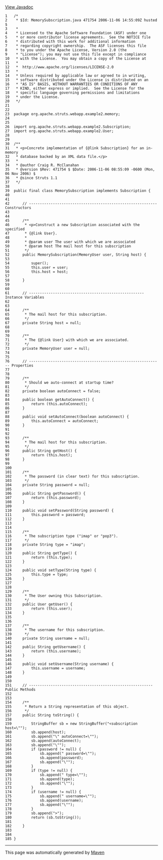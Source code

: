 [View Javadoc](../../../../../../../apidocs/org/apache/struts/webapp/example2/memory/MemorySubscription.html.md)


    1   /*
    2    * $Id: MemorySubscription.java 471754 2006-11-06 14:55:09Z husted $
    3    *
    4    * Licensed to the Apache Software Foundation (ASF) under one
    5    * or more contributor license agreements.  See the NOTICE file
    6    * distributed with this work for additional information
    7    * regarding copyright ownership.  The ASF licenses this file
    8    * to you under the Apache License, Version 2.0 (the
    9    * "License"); you may not use this file except in compliance
    10   * with the License.  You may obtain a copy of the License at
    11   *
    12   *  http://www.apache.org/licenses/LICENSE-2.0
    13   *
    14   * Unless required by applicable law or agreed to in writing,
    15   * software distributed under the License is distributed on an
    16   * "AS IS" BASIS, WITHOUT WARRANTIES OR CONDITIONS OF ANY
    17   * KIND, either express or implied.  See the License for the
    18   * specific language governing permissions and limitations
    19   * under the License.
    20   */
    21  
    22  
    23  package org.apache.struts.webapp.example2.memory;
    24  
    25  
    26  import org.apache.struts.webapp.example2.Subscription;
    27  import org.apache.struts.webapp.example2.User;
    28  
    29  
    30  /**
    31   * <p>Concrete implementation of {@link Subscription} for an in-memory
    32   * database backed by an XML data file.</p>
    33   *
    34   * @author Craig R. McClanahan
    35   * @version $Rev: 471754 $ $Date: 2006-11-06 08:55:09 -0600 (Mon, 06 Nov 2006) $
    36   * @since Struts 1.1
    37   */
    38  
    39  public final class MemorySubscription implements Subscription {
    40  
    41  
    42      // ----------------------------------------------------------- Constructors
    43  
    44  
    45      /**
    46       * <p>Construct a new Subscription associated with the specified
    47       * {@link User}.
    48       *
    49       * @param user The user with which we are associated
    50       * @param host The mail host for this subscription
    51       */
    52      public MemorySubscription(MemoryUser user, String host) {
    53  
    54          super();
    55          this.user = user;
    56          this.host = host;
    57  
    58      }
    59  
    60  
    61      // ----------------------------------------------------- Instance Variables
    62  
    63  
    64      /**
    65       * The mail host for this subscription.
    66       */
    67      private String host = null;
    68  
    69  
    70      /**
    71       * The {@link User} with which we are associated.
    72       */
    73      private MemoryUser user = null;
    74  
    75  
    76      // ------------------------------------------------------------- Properties
    77  
    78  
    79      /**
    80       * Should we auto-connect at startup time?
    81       */
    82      private boolean autoConnect = false;
    83  
    84      public boolean getAutoConnect() {
    85          return (this.autoConnect);
    86      }
    87  
    88      public void setAutoConnect(boolean autoConnect) {
    89          this.autoConnect = autoConnect;
    90      }
    91  
    92  
    93      /**
    94       * The mail host for this subscription.
    95       */
    96      public String getHost() {
    97          return (this.host);
    98      }
    99  
    100 
    101     /**
    102      * The password (in clear text) for this subscription.
    103      */
    104     private String password = null;
    105 
    106     public String getPassword() {
    107         return (this.password);
    108     }
    109 
    110     public void setPassword(String password) {
    111         this.password = password;
    112     }
    113 
    114 
    115     /**
    116      * The subscription type ("imap" or "pop3").
    117      */
    118     private String type = "imap";
    119 
    120     public String getType() {
    121         return (this.type);
    122     }
    123 
    124     public void setType(String type) {
    125         this.type = type;
    126     }
    127 
    128 
    129     /**
    130      * The User owning this Subscription.
    131      */
    132     public User getUser() {
    133         return (this.user);
    134     }
    135 
    136 
    137     /**
    138      * The username for this subscription.
    139      */
    140     private String username = null;
    141 
    142     public String getUsername() {
    143         return (this.username);
    144     }
    145 
    146     public void setUsername(String username) {
    147         this.username = username;
    148     }
    149 
    150 
    151     // --------------------------------------------------------- Public Methods
    152 
    153 
    154     /**
    155      * Return a String representation of this object.
    156      */
    157     public String toString() {
    158 
    159         StringBuffer sb = new StringBuffer("<subscription host=\"");
    160         sb.append(host);
    161         sb.append("\" autoConnect=\"");
    162         sb.append(autoConnect);
    163         sb.append("\"");
    164         if (password != null) {
    165             sb.append(" password=\"");
    166             sb.append(password);
    167             sb.append("\"");
    168         }
    169         if (type != null) {
    170             sb.append(" type=\"");
    171             sb.append(type);
    172             sb.append("\"");
    173         }
    174         if (username != null) {
    175             sb.append(" username=\"");
    176             sb.append(username);
    177             sb.append("\"");
    178         }
    179         sb.append(">");
    180         return (sb.toString());
    181 
    182     }
    183 
    184 
    185 }

------------------------------------------------------------------------

This page was automatically generated by [Maven](http://maven.apache.org/)
